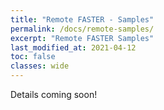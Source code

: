 ```yaml
---
title: "Remote FASTER - Samples"
permalink: /docs/remote-samples/
excerpt: "Remote FASTER Samples"
last_modified_at: 2021-04-12
toc: false
classes: wide
---
```


Details coming soon!
